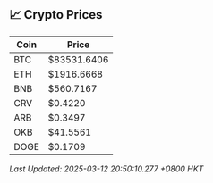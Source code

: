 ## 📈 Crypto Prices

| Coin | Price |
| ---- | ----- |
| BTC | $83531.6406 |
| ETH | $1916.6668 |
| BNB | $560.7167 |
| CRV | $0.4220 |
| ARB | $0.3497 |
| OKB | $41.5561 |
| DOGE | $0.1709 |

_Last Updated: 2025-03-12 20:50:10.277 +0800 HKT_